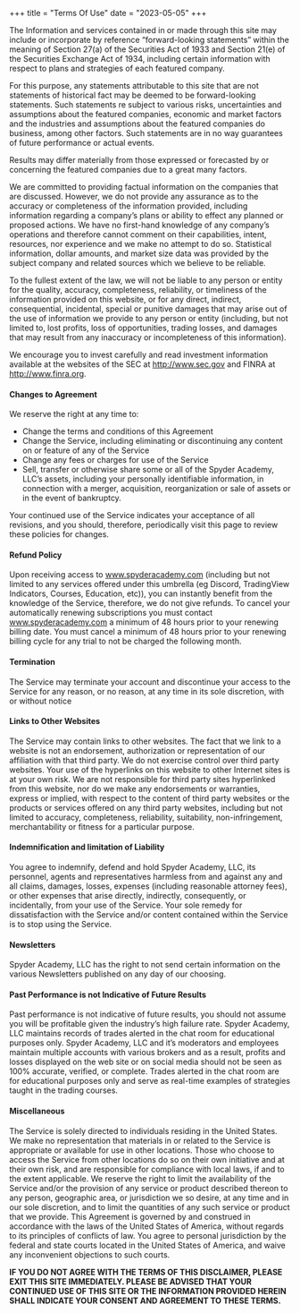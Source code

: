 +++
title = "Terms Of Use"
date = "2023-05-05"
+++



The Information and services contained in or made through this site may include or incorporate by reference “forward-looking statements” within the meaning of Section 27(a) of the Securities Act of 1933 and Section 21(e) of the Securities Exchange Act of 1934, including certain information with respect to plans and strategies of each featured company. 


For this purpose, any statements attributable to this site that are not statements of historical fact may be deemed to be forward-looking statements. Such statements re subject to various risks, uncertainties and assumptions about the featured companies, economic and market factors and the industries and assumptions about the featured companies do business, among other factors. Such statements are in no way guarantees of future performance or actual events. 

Results may differ materially from those expressed or forecasted by or concerning the featured companies due to a great many factors.

We are committed to providing factual information on the companies that are discussed. However, we do not provide any assurance as to the accuracy or completeness of the information provided, including information regarding a company’s plans or ability to effect any planned or proposed actions. We have no first-hand knowledge of any company’s operations and therefore cannot comment on their capabilities, intent, resources, nor experience and we make no attempt to do so. Statistical information, dollar amounts, and market size data was provided by the subject company and related sources which we believe to be reliable.

To the fullest extent of the law, we will not be liable to any person or entity for the quality, accuracy, completeness, reliability, or timeliness of the information provided on this website, or for any direct, indirect, consequential, incidental, special or punitive damages that may arise out of the use of information we provide to any person or entity (including, but not limited to, lost profits, loss of opportunities, trading losses, and damages that may result from any inaccuracy or incompleteness of this information).

We encourage you to invest carefully and read investment information available at the websites of the SEC at http://www.sec.gov and FINRA at http://www.finra.org.

#### Changes to Agreement

We reserve the right at any time to:

*   Change the terms and conditions of this Agreement
*   Change the Service, including eliminating or discontinuing any content on or feature of any of the Service
*   Change any fees or charges for use of the Service
*   Sell, transfer or otherwise share some or all of the Spyder Academy, LLC’s assets, including your personally identifiable information, in connection with a merger, acquisition, reorganization or sale of assets or in the event of bankruptcy.

Your continued use of the Service indicates your acceptance of all revisions, and you should, therefore, periodically visit this page to review these policies for changes.

#### Refund Policy

Upon receiving access to www.spyderacademy.com (including but not limited to any services offered under this umbrella (eg Discord, TradingView Indicators, Courses, Education, etc)), you can instantly benefit from the knowledge of the Service, therefore, we do not give refunds. To cancel your automatically renewing subscriptions you must contact www.spyderacademy.com a minimum of 48 hours prior to your renewing billing date. You must cancel a minimum of 48 hours prior to your renewing billing cycle for any trial to not be charged the following month.

#### Termination

The Service may terminate your account and discontinue your access to the Service for any reason, or no reason, at any time in its sole discretion, with or without notice

#### Links to Other Websites

The Service may contain links to other websites. The fact that we link to a website is not an endorsement, authorization or representation of our affiliation with that third party. We do not exercise control over third party websites. Your use of the hyperlinks on this website to other Internet sites is at your own risk. We are not responsible for third party sites hyperlinked from this website, nor do we make any endorsements or warranties, express or implied, with respect to the content of third party websites or the products or services offered on any third party websites, including but not limited to accuracy, completeness, reliability, suitability, non-infringement, merchantability or fitness for a particular purpose.

#### Indemnification and limitation of Liability

You agree to indemnify, defend and hold Spyder Academy, LLC, its personnel, agents and representatives harmless from and against any and all claims, damages, losses, expenses (including reasonable attorney fees), or other expenses that arise directly, indirectly, consequently, or incidentally, from your use of the Service. Your sole remedy for dissatisfaction with the Service and/or content contained within the Service is to stop using the Service.

#### Newsletters

Spyder Academy, LLC has the right to not send certain information on the various Newsletters published on any day of our choosing.

#### Past Performance is not Indicative of Future Results

Past performance is not indicative of future results, you should not assume you will be profitable given the industry’s high failure rate. Spyder Academy, LLC maintains records of trades alerted in the chat room for educational purposes only. Spyder Academy, LLC and it’s moderators and employees maintain multiple accounts with various brokers and as a result, profits and losses displayed on the web site or on social media should not be seen as 100% accurate, verified, or complete. Trades alerted in the chat room are for educational purposes only and serve as real-time examples of strategies taught in the trading courses.

#### Miscellaneous

The Service is solely directed to individuals residing in the United States. We make no representation that materials in or related to the Service is appropriate or available for use in other locations. Those who choose to access the Service from other locations do so on their own initiative and at their own risk, and are responsible for compliance with local laws, if and to the extent applicable. We reserve the right to limit the availability of the Service and/or the provision of any service or product described thereon to any person, geographic area, or jurisdiction we so desire, at any time and in our sole discretion, and to limit the quantities of any such service or product that we provide. This Agreement is governed by and construed in accordance with the laws of the United States of America, without regards to its principles of conflicts of law. You agree to personal jurisdiction by the federal and state courts located in the United States of America, and waive any inconvenient objections to such courts.

**IF YOU DO NOT AGREE WITH THE TERMS OF THIS DISCLAIMER, PLEASE EXIT THIS SITE IMMEDIATELY. PLEASE BE ADVISED THAT YOUR CONTINUED USE OF THIS SITE OR THE INFORMATION PROVIDED HEREIN SHALL INDICATE YOUR CONSENT AND AGREEMENT TO THESE TERMS.**